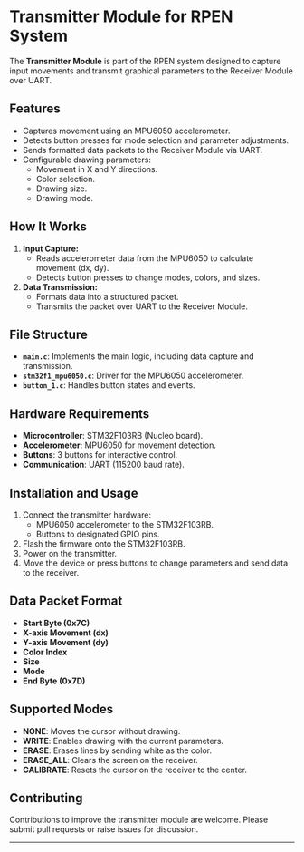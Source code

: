 # Transmitter Module for RPEN System

The **Transmitter Module** is part of the RPEN system designed to capture input movements and transmit graphical parameters to the Receiver Module over UART.

## Features
- Captures movement using an MPU6050 accelerometer.
- Detects button presses for mode selection and parameter adjustments.
- Sends formatted data packets to the Receiver Module via UART.
- Configurable drawing parameters:
  - Movement in X and Y directions.
  - Color selection.
  - Drawing size.
  - Drawing mode.

## How It Works
1. **Input Capture:**
   - Reads accelerometer data from the MPU6050 to calculate movement (dx, dy).
   - Detects button presses to change modes, colors, and sizes.
2. **Data Transmission:**
   - Formats data into a structured packet.
   - Transmits the packet over UART to the Receiver Module.

## File Structure
- **`main.c`**: Implements the main logic, including data capture and transmission.
- **`stm32f1_mpu6050.c`**: Driver for the MPU6050 accelerometer.
- **`button_1.c`**: Handles button states and events.

## Hardware Requirements
- **Microcontroller**: STM32F103RB (Nucleo board).
- **Accelerometer**: MPU6050 for movement detection.
- **Buttons**: 3 buttons for interactive control.
- **Communication**: UART (115200 baud rate).

## Installation and Usage
1. Connect the transmitter hardware:
   - MPU6050 accelerometer to the STM32F103RB.
   - Buttons to designated GPIO pins.
2. Flash the firmware onto the STM32F103RB.
3. Power on the transmitter.
4. Move the device or press buttons to change parameters and send data to the receiver.

## Data Packet Format
- **Start Byte (0x7C)**
- **X-axis Movement (dx)**
- **Y-axis Movement (dy)**
- **Color Index**
- **Size**
- **Mode**
- **End Byte (0x7D)**

## Supported Modes
- **NONE**: Moves the cursor without drawing.
- **WRITE**: Enables drawing with the current parameters.
- **ERASE**: Erases lines by sending white as the color.
- **ERASE_ALL**: Clears the screen on the receiver.
- **CALIBRATE**: Resets the cursor on the receiver to the center.

## Contributing
Contributions to improve the transmitter module are welcome. Please submit pull requests or raise issues for discussion.

---
